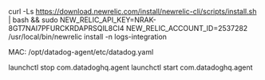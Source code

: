 curl -Ls https://download.newrelic.com/install/newrelic-cli/scripts/install.sh | bash && sudo NEW_RELIC_API_KEY=NRAK-8GT7NAI7PFURCKRDAPRSQIL8CI4 NEW_RELIC_ACCOUNT_ID=2537282 /usr/local/bin/newrelic install -n logs-integration

MAC: /opt/datadog-agent/etc/datadog.yaml

launchctl stop com.datadoghq.agent
launchctl start com.datadoghq.agent